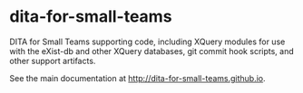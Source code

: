dita-for-small-teams
====================

DITA for Small Teams supporting code, including XQuery modules for use with the eXist-db and other XQuery databases, git commit hook scripts, and other support artifacts.

See the main documentation at <http://dita-for-small-teams.github.io>.
